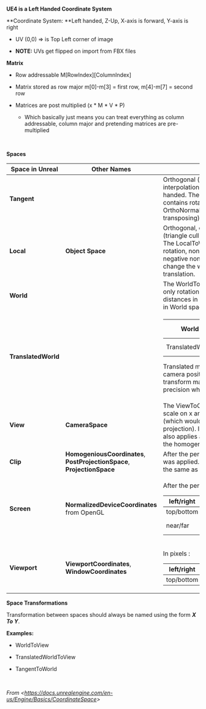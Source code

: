 **UE4 is a Left Handed Coordinate System**

**Coordinate System: **Left handed, Z-Up, X-axis is forward, Y-axis is right

-   UV (0,0) =&gt; is Top Left corner of image

-   **NOTE:** UVs get flipped on import from FBX files

**Matrix**

-   Row addressable M\[RowIndex\]\[ColumnIndex\]

-   Matrix stored as row major m\[0\]-m\[3\] = first row, m\[4\]-m\[7\] = second row

-   Matrices are post multiplied (x \* M \* V \* P)

    -   Which basically just means you can treat everything as column addressable, column major and pretending matrices are pre-multiplied

 



**Spaces**

<table><thead><tr class="header"><th><strong>Space in Unreal</strong></th><th><strong>Other Names</strong></th><th><strong>Description</strong></th></tr></thead><tbody><tr class="odd"><td><strong>Tangent</strong></td><td> </td><td>Orthogonal (can deviate after interpolation), can be left or right handed. The TangentToLocal transform contains rotation only, so it is OrthoNormal (can be inverted by transposing).</td></tr><tr class="even"><td><strong>Local</strong></td><td><strong>Object Space</strong></td><td>Orthogonal, can be left or right handed (triangle cull order needs adjustment). The LocalToWorld transform contains rotation, non-uniform scaling (including negative non-uniform scaling which can change the winding order), and translation.</td></tr><tr class="odd"><td><strong>World</strong></td><td> </td><td>The WorldToView transform contains only rotation and translation, so distances in View space are the same as in World space.</td></tr><tr class="even"><td><strong>TranslatedWorld</strong></td><td> </td><td><table><thead><tr class="header"><th>World</th><th>TranslatedWorld - PreViewTranslation</th></tr></thead><tbody><tr class="odd"><td>TranslatedWorld</td><td>World + PreViewTranslation</td></tr></tbody></table><p>Translated matrices are used to remove camera position from the combined transform matrices, which improves precision when transforming vertices.</p></td></tr><tr class="odd"><td><strong>View</strong></td><td><strong>CameraSpace</strong></td><td>The ViewToClip transform contains scale on x and y, but no translation (which would be an off center projection). It scales and translates z. It also applies a projection to convert into the homogeneous ClipSpace.</td></tr><tr class="even"><td><strong>Clip</strong></td><td><strong>HomogeniousCoordinates</strong>, <strong>PostProjectionSpace</strong>, <strong>ProjectionSpace</strong></td><td>After the perspective projection matrix was applied. Note that W in Clip space is the same as View Space Z.</td></tr><tr class="odd"><td><strong>Screen</strong></td><td><strong>NormalizedDeviceCoordinates</strong> from OpenGL</td><td><p>After the perspective divide:</p><table><thead><tr class="header"><th>left/right</th><th>-1,1</th></tr></thead><tbody><tr class="odd"><td>top/bottom</td><td>1,-1</td></tr><tr class="even"><td>near/far</td><td>0,1 (OpenGL RHI needs to transform this to -1,1)</td></tr></tbody></table></td></tr><tr class="even"><td><strong>Viewport</strong></td><td><strong>ViewportCoordinates</strong>, <strong>WindowCoordinates</strong></td><td><p>In pixels :</p><table><thead><tr class="header"><th>left/right</th><th>0, width-1</th></tr></thead><tbody><tr class="odd"><td>top/bottom</td><td>0, height-1</td></tr></tbody></table></td></tr></tbody></table>

**Space Transformations**

Transformation between spaces should always be named using the form ***X To Y***.

**Examples:**

-   WorldToView

-   TranslatedWorldToView

-   TangentToWorld

 

*From &lt;<https://docs.unrealengine.com/en-us/Engine/Basics/CoordinateSpace>&gt;*
